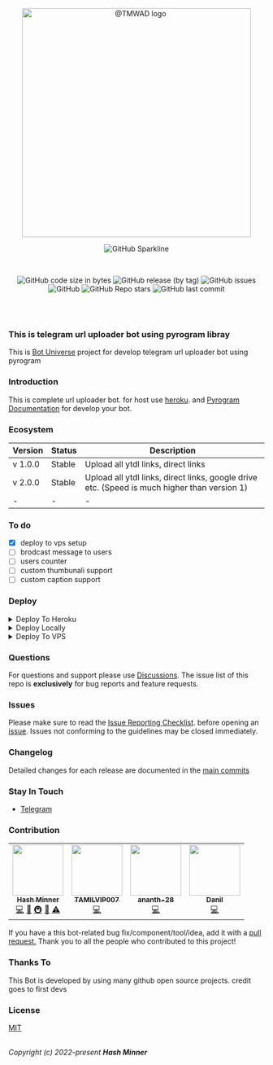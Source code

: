 <p align="center"><a href="https://t.me/TMWAD" target="_blank" rel="noopener noreferrer"><img width="450" src="https://github.com/kalanakt/All-Url-Uploader/blob/main/asset/tmwad.png" alt="@TMWAD logo"></a></p>
<p align='center'>
  <img alt="GitHub Sparkline" src="https://stars.medv.io/kalanakt/All-Url-Uploader.svg">
</p>
<br>
<p align="center">
  <img alt="GitHub code size in bytes" src="https://img.shields.io/github/languages/code-size/kalanakt/All-Url-Uploader?logo=files&logoColor=f72585&style=social">
  <img alt="GitHub release (by tag)" src="https://img.shields.io/github/downloads/kalanakt/All-Url-Uploader/v1.0.0/total?color=90dbf4&logo=arlo&style=social">
  <img alt="GitHub issues" src="https://img.shields.io/github/issues-raw/kalanakt/All-Url-Uploader?color=8eecf5&logo=anaconda&logoColor=06d6a0&style=social">
  <img alt="GitHub" src="https://img.shields.io/github/license/kalanakt/All-Url-Uploader?logo=adguard&logoColor=390099&style=social">
  <img alt="GitHub Repo stars" src="https://img.shields.io/github/stars/kalanakt/All-Url-Uploader?color=90e0ef&logoColor=ff4d6d&style=social">
  <img alt="GitHub last commit" src="https://img.shields.io/github/last-commit/kalanakt/All-Url-Uploader?logo=electron&logoColor=89fc00&style=social">
</p>
<br><br>

<!--
<a href="https://github.com/kalanakt/All-Url-Uploader/archive/refs/tags/v1.0.0.zip"><img alt="Download Zip file" src="https://img.shields.io/github/downloads/kalanakt/All-Url-Uploader/v1.0.0/total?color=caf0f8&label=Download%20As%20Zip%20v1.0.0&logo=Files&logoColor=caf0f8&style=for-the-badge"></a>
-->
<h3>This is telegram url uploader bot using pyrogram libray</h3>
<p>This is <a href="https://t.me/TMWAD" target="_blank" rel="noopener noreferrer">Bot Universe</a> project for develop telegram url uploader bot using pyrogram</p>

<h3>Introduction</h3>
<p>This is complete url uploader bot. for host use <a href="https://dashboard.heroku.com/" target="_blank" rel="noopener noreferrer">heroku</a>. and <a href="https://docs.pyrogram.org" target="_blank" rel="noopener noreferrer">Pyrogram Documentation</a> for develop your bot.</p>

<h3>Ecosystem</h3>

| Version              | Status                | Description                                                                    | 
| -------------------- | --------------------- | ------------------------------------------------------------------------------ |
| v 1.0.0              | Stable                | Upload all ytdl links, direct links                                            |
| v 2.0.0              | Stable                | Upload all ytdl links, direct links, google drive etc. (Speed is much higher than version 1) |
|           -          |           -           |                                    -                                           |

<h3>To do</h3>

 * [x] deploy to vps setup
 * [ ] brodcast message to users
 * [ ] users counter
 * [ ] custom thumbunali support
 * [ ] custom caption support
 
<h3>Deploy</h3>

<details><summary>Deploy To Heroku</summary>
<p>
<p>browse bellow link with your forked link</p>

`https://heroku.com/deploy?template=<YOUR_REPO_LINK>`
</p>
</details>

<details><summary>Deploy Locally</summary>
<p>
<pre>
# Fork Repo
# Edit Uploader/config.py with variables

git clone <YOUR_REPO_LINK>
pip3 install -U -r requirements.txt
python bot.py
</pre>
</p>
</details>

<details><summary>Deploy To VPS</summary>
<p>
<pre>
git clone https://github.com/kalanakt/All-Url-Uploader
pip3 install -U -r requirements.txt
# Edit info.py with variables.
python bot.py
</pre>
</p>
</details>

<h3>Questions</h3>

<p>For questions and support please use <a href="https://github.com/kalanakt/All-Url-Uploader/discussions" target="_blank" rel="noopener noreferrer">Discussions</a>. The issue list of this repo is <strong>exclusively</strong> for bug reports and feature requests.</p>

<h3>Issues</h3>

<p>Please make sure to read the <a href="https://github.com/kalanakt/All-Url-Uploader/discussions/categories/issue-reporting-checklist" target="_blank" rel="noopener noreferrer">Issue Reporting Checklist</a>. before opening an <a href="https://github.com/kalanakt/All-Url-Uploader/issues" target="_blank" rel="noopener noreferrer">issue</a>. Issues not conforming to the guidelines may be closed immediately.</p>

<h3>Changelog</h3>

<p>Detailed changes for each release are documented in the <a href="https://github.com/kalanakt/All-Url-Uploader/commits/main" target="_blank" rel="noopener noreferrer">main commits</a></p> 

<h3>Stay In Touch</h3>

- [Telegram](https://t.me/TMWAD)

<h3>Contribution</h3>

<!-- ALL-CONTRIBUTORS-LIST:START - Do not remove or modify this section -->
<!-- prettier-ignore-start -->
<!-- markdownlint-disable -->
<table>
  <tr>
    <td align="center"><a href="https://github.com/kalanakt"><img src="https://avatars.githubusercontent.com/u/86665964?v=4?s=100" width="100px;" alt=""/><br /><sub><b>Hash Minner</b></sub></a><br /><a href="https://github.com/kalanakt/All-Url-Uploader/commits?author=kalanakt" title="Code">💻</a> <a href="#ideas-kalanakt" title="Ideas, Planning, & Feedback">🤔</a> <a href="#infra-kalanakt" title="Infrastructure (Hosting, Build-Tools, etc)">🚇</a> <a href="#maintenance-kalanakt" title="Maintenance">🚧</a> <a href="https://github.com/kalanakt/All-Url-Uploader/commits?author=kalanakt" title="Tests">⚠️</a></td>
    <td align="center"><a href="http://www.tamilvip007.me"><img src="https://avatars.githubusercontent.com/u/79161058?v=4?s=100" width="100px;" alt=""/><br /><sub><b>TAMILVIP007</b></sub></a><br /><a href="https://github.com/kalanakt/All-Url-Uploader/commits?author=TAMILVIP007" title="Code">💻</a></td>
    <td align="center"><a href="https://github.com/ananth-28"><img src="https://avatars.githubusercontent.com/u/106482929?v=4?s=100" width="100px;" alt=""/><br /><sub><b>ananth-28</b></sub></a><br /><a href="https://github.com/kalanakt/All-Url-Uploader/commits?author=ananth-28" title="Code">💻</a></td>
    <td align="center"><a href="https://t.me/Divarion_D"><img src="https://avatars.githubusercontent.com/u/42798043?v=4?s=100" width="100px;" alt=""/><br /><sub><b>Danil</b></sub></a><br /><a href="https://github.com/kalanakt/All-Url-Uploader/commits?author=Divarion-D" title="Code">💻</a></td>
  </tr>
</table>

<!-- markdownlint-restore -->
<!-- prettier-ignore-end -->

<!-- ALL-CONTRIBUTORS-LIST:END -->

<p>If you have a this bot-related bug fix/component/tool/idea, add it with a <a href="https://github.com/kalanakt/All-Url-Uploader/pulls" target="_blank" rel="noopener noreferrer">pull request.</a> Thank you to all the people who contributed to this project!</p>

<h3>Thanks To</h3>

<p>This Bot is developed by using many github open source projects. credit goes to first devs</p>

<h3>License</h3>

[MIT](https://opensource.org/licenses/MIT)

<br>
<em align='center'>Copyright (c) 2022-present <strong>Hash Minner</strong></em>
